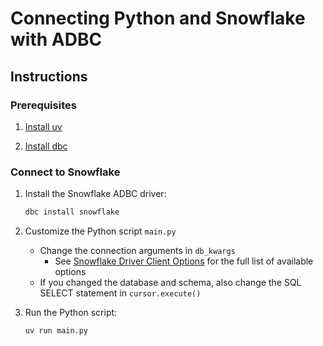 # Connecting Python and Snowflake with ADBC

## Instructions

### Prerequisites

1. [Install uv](https://docs.astral.sh/uv/getting-started/installation/)

1. [Install dbc](https://docs.columnar.tech/dbc/getting_started/installation/)

### Connect to Snowflake

1. Install the Snowflake ADBC driver:

   ```sh
   dbc install snowflake
   ```

1. Customize the Python script `main.py`
   - Change the connection arguments in `db_kwargs`
     - See [Snowflake Driver Client Options](https://arrow.apache.org/adbc/current/driver/snowflake.html#client-options) for the full list of available options
   - If you changed the database and schema, also change the SQL SELECT statement in `cursor.execute()`

1. Run the Python script:

   ```sh
   uv run main.py
   ```
